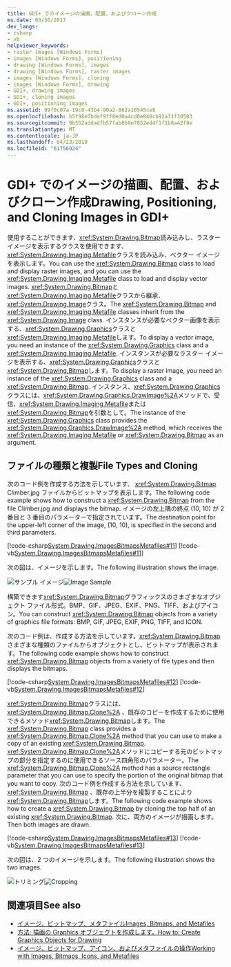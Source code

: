 ```yaml
---
title: GDI+ でのイメージの描画、配置、およびクローン作成
ms.date: 03/30/2017
dev_langs:
- csharp
- vb
helpviewer_keywords:
- raster images [Windows Forms]
- images [Windows Forms], positioning
- drawing [Windows Forms], images
- drawing [Windows Forms], raster images
- images [Windows Forms], cloning
- images [Windows Forms], drawing
- GDI+, drawing images
- GDI+, cloning images
- GDI+, positioning images
ms.assetid: 09f0c07a-19c0-43b4-90a2-862a10545ce8
ms.openlocfilehash: b5f98e7bdef9ff8ed0a4cd0e040cb92a31f30503
ms.sourcegitcommit: 9b552addadfb57fab0b9e7852ed4f1f1b8a42f8e
ms.translationtype: MT
ms.contentlocale: ja-JP
ms.lasthandoff: 04/23/2019
ms.locfileid: "61756924"
---
```

# <a name="drawing-positioning-and-cloning-images-in-gdi"></a><span data-ttu-id="8a036-102">GDI+ でのイメージの描画、配置、およびクローン作成</span><span class="sxs-lookup"><span data-stu-id="8a036-102">Drawing, Positioning, and Cloning Images in GDI+</span></span>
<span data-ttu-id="8a036-103">使用することができます、<xref:System.Drawing.Bitmap>読み込みし、ラスター イメージを表示するクラスを使用できます、<xref:System.Drawing.Imaging.Metafile>クラスを読み込み、ベクター イメージを表示します。</span><span class="sxs-lookup"><span data-stu-id="8a036-103">You can use the <xref:System.Drawing.Bitmap> class to load and display raster images, and you can use the <xref:System.Drawing.Imaging.Metafile> class to load and display vector images.</span></span> <span data-ttu-id="8a036-104"><xref:System.Drawing.Bitmap>と<xref:System.Drawing.Imaging.Metafile>クラスから継承、<xref:System.Drawing.Image>クラス。</span><span class="sxs-lookup"><span data-stu-id="8a036-104">The <xref:System.Drawing.Bitmap> and <xref:System.Drawing.Imaging.Metafile> classes inherit from the <xref:System.Drawing.Image> class.</span></span> <span data-ttu-id="8a036-105">インスタンスが必要なベクター画像を表示する、<xref:System.Drawing.Graphics>クラスと<xref:System.Drawing.Imaging.Metafile>します。</span><span class="sxs-lookup"><span data-stu-id="8a036-105">To display a vector image, you need an instance of the <xref:System.Drawing.Graphics> class and a <xref:System.Drawing.Imaging.Metafile>.</span></span> <span data-ttu-id="8a036-106">インスタンスが必要なラスター イメージを表示する、<xref:System.Drawing.Graphics>クラスと<xref:System.Drawing.Bitmap>します。</span><span class="sxs-lookup"><span data-stu-id="8a036-106">To display a raster image, you need an instance of the <xref:System.Drawing.Graphics> class and a <xref:System.Drawing.Bitmap>.</span></span> <span data-ttu-id="8a036-107">インスタンス、<xref:System.Drawing.Graphics>クラスには、<xref:System.Drawing.Graphics.DrawImage%2A>メソッドで、受信、<xref:System.Drawing.Imaging.Metafile>または<xref:System.Drawing.Bitmap>を引数として。</span><span class="sxs-lookup"><span data-stu-id="8a036-107">The instance of the <xref:System.Drawing.Graphics> class provides the <xref:System.Drawing.Graphics.DrawImage%2A> method, which receives the <xref:System.Drawing.Imaging.Metafile> or <xref:System.Drawing.Bitmap> as an argument.</span></span>  
  
## <a name="file-types-and-cloning"></a><span data-ttu-id="8a036-108">ファイルの種類と複製</span><span class="sxs-lookup"><span data-stu-id="8a036-108">File Types and Cloning</span></span>  
 <span data-ttu-id="8a036-109">次のコード例を作成する方法を示しています、 <xref:System.Drawing.Bitmap> Climber.jpg ファイルからビットマップを表示します。</span><span class="sxs-lookup"><span data-stu-id="8a036-109">The following code example shows how to construct a <xref:System.Drawing.Bitmap> from the file Climber.jpg and displays the bitmap.</span></span> <span data-ttu-id="8a036-110">イメージの左上隅の終点 (10, 10) が 2 番目と 3 番目のパラメーターで指定されています。</span><span class="sxs-lookup"><span data-stu-id="8a036-110">The destination point for the upper-left corner of the image, (10, 10), is specified in the second and third parameters.</span></span>  
  
 [!code-csharp[System.Drawing.ImagesBitmapsMetafiles#11](~/samples/snippets/csharp/VS_Snippets_Winforms/System.Drawing.ImagesBitmapsMetafiles/CS/Class1.cs#11)]
 [!code-vb[System.Drawing.ImagesBitmapsMetafiles#11](~/samples/snippets/visualbasic/VS_Snippets_Winforms/System.Drawing.ImagesBitmapsMetafiles/VB/Class1.vb#11)]  
  
 <span data-ttu-id="8a036-111">次の図は、イメージを示します。</span><span class="sxs-lookup"><span data-stu-id="8a036-111">The following illustration shows the image.</span></span>  
  
 <span data-ttu-id="8a036-112">![サンプル イメージ](./media/aboutgdip03-art04.gif "AboutGdip03_Art04")</span><span class="sxs-lookup"><span data-stu-id="8a036-112">![Image Sample](./media/aboutgdip03-art04.gif "AboutGdip03_Art04")</span></span>  
  
 <span data-ttu-id="8a036-113">構築できます<xref:System.Drawing.Bitmap>グラフィックスのさまざまなオブジェクト ファイル形式。BMP、GIF、JPEG、EXIF、PNG、TIFF、およびアイコン。</span><span class="sxs-lookup"><span data-stu-id="8a036-113">You can construct <xref:System.Drawing.Bitmap> objects from a variety of graphics file formats: BMP, GIF, JPEG, EXIF, PNG, TIFF, and ICON.</span></span>  
  
 <span data-ttu-id="8a036-114">次のコード例は、作成する方法を示しています。<xref:System.Drawing.Bitmap>さまざまな種類のファイルからオブジェクトとし、ビットマップが表示されます。</span><span class="sxs-lookup"><span data-stu-id="8a036-114">The following code example shows how to construct <xref:System.Drawing.Bitmap> objects from a variety of file types and then displays the bitmaps.</span></span>  
  
 [!code-csharp[System.Drawing.ImagesBitmapsMetafiles#12](~/samples/snippets/csharp/VS_Snippets_Winforms/System.Drawing.ImagesBitmapsMetafiles/CS/Class1.cs#12)]
 [!code-vb[System.Drawing.ImagesBitmapsMetafiles#12](~/samples/snippets/visualbasic/VS_Snippets_Winforms/System.Drawing.ImagesBitmapsMetafiles/VB/Class1.vb#12)]  
  
 <span data-ttu-id="8a036-115"><xref:System.Drawing.Bitmap>クラスには、 <xref:System.Drawing.Bitmap.Clone%2A> 、既存のコピーを作成するために使用できるメソッド<xref:System.Drawing.Bitmap>します。</span><span class="sxs-lookup"><span data-stu-id="8a036-115">The <xref:System.Drawing.Bitmap> class provides a <xref:System.Drawing.Bitmap.Clone%2A> method that you can use to make a copy of an existing <xref:System.Drawing.Bitmap>.</span></span> <span data-ttu-id="8a036-116"><xref:System.Drawing.Bitmap.Clone%2A>メソッドにコピーする元のビットマップの部分を指定するのに使用できるソース四角形のパラメーター。</span><span class="sxs-lookup"><span data-stu-id="8a036-116">The <xref:System.Drawing.Bitmap.Clone%2A> method has a source rectangle parameter that you can use to specify the portion of the original bitmap that you want to copy.</span></span> <span data-ttu-id="8a036-117">次のコード例を作成する方法を示しています、 <xref:System.Drawing.Bitmap> 、既存の上半分を複製することにより<xref:System.Drawing.Bitmap>します。</span><span class="sxs-lookup"><span data-stu-id="8a036-117">The following code example shows how to create a <xref:System.Drawing.Bitmap> by cloning the top half of an existing <xref:System.Drawing.Bitmap>.</span></span> <span data-ttu-id="8a036-118">次に、両方のイメージが描画します。</span><span class="sxs-lookup"><span data-stu-id="8a036-118">Then both images are drawn.</span></span>  
  
 [!code-csharp[System.Drawing.ImagesBitmapsMetafiles#13](~/samples/snippets/csharp/VS_Snippets_Winforms/System.Drawing.ImagesBitmapsMetafiles/CS/Class1.cs#13)]
 [!code-vb[System.Drawing.ImagesBitmapsMetafiles#13](~/samples/snippets/visualbasic/VS_Snippets_Winforms/System.Drawing.ImagesBitmapsMetafiles/VB/Class1.vb#13)]  
  
 <span data-ttu-id="8a036-119">次の図は、2 つのイメージを示します。</span><span class="sxs-lookup"><span data-stu-id="8a036-119">The following illustration shows the two images.</span></span>  
  
 <span data-ttu-id="8a036-120">![トリミング](./media/aboutgdip03-art05.gif "AboutGdip03_Art05")</span><span class="sxs-lookup"><span data-stu-id="8a036-120">![Cropping](./media/aboutgdip03-art05.gif "AboutGdip03_Art05")</span></span>  
  
## <a name="see-also"></a><span data-ttu-id="8a036-121">関連項目</span><span class="sxs-lookup"><span data-stu-id="8a036-121">See also</span></span>

- [<span data-ttu-id="8a036-122">イメージ、ビットマップ、メタファイル</span><span class="sxs-lookup"><span data-stu-id="8a036-122">Images, Bitmaps, and Metafiles</span></span>](images-bitmaps-and-metafiles.md)
- [<span data-ttu-id="8a036-123">方法: 描画の Graphics オブジェクトを作成します。</span><span class="sxs-lookup"><span data-stu-id="8a036-123">How to: Create Graphics Objects for Drawing</span></span>](how-to-create-graphics-objects-for-drawing.md)
- [<span data-ttu-id="8a036-124">イメージ、ビットマップ、アイコン、およびメタファイルの操作</span><span class="sxs-lookup"><span data-stu-id="8a036-124">Working with Images, Bitmaps, Icons, and Metafiles</span></span>](working-with-images-bitmaps-icons-and-metafiles.md)
